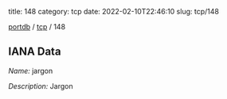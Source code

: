 title: 148
category: tcp
date: 2022-02-10T22:46:10
slug: tcp/148

[portdb](/) / [tcp](/category/tcp.html) / 148


## IANA Data

_Name:_ jargon

_Description:_ Jargon

